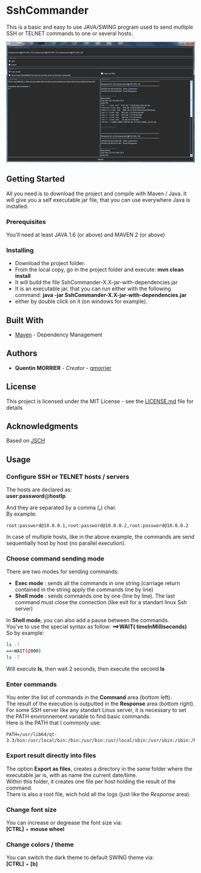 
# SshCommander

This is a basic and easy to use JAVA/SWING program used to send mutliple SSH or TELNET commands to one or several hosts.  

![Preview1](./HMI_SshCommander.png)

## Getting Started

All you need is to download the project and compile with Maven / Java.
It will give you a self executable jar file, that you can use everywhere Java is installed.

### Prerequisites

You'll need at least JAVA 1.6 (or above) and MAVEN 2 (or above)

### Installing

* Download the project folder.
* From the local copy, go in the project folder and execute:
**mvn clean install**
* It will build the file SshCommander-X.X-jar-with-dependencies.jar
* It is an executable jar, that you can run either with the following command:
**java -jar SshCommander-X.X-jar-with-dependencies.jar**
* either by double click on it (on windows for example).


## Built With

* [Maven](https://maven.apache.org/) - Dependency Management


## Authors

* **Quentin MORRIER** - *Creator* - [qmorrier](https://github.com/qmorrier)


## License

This project is licensed under the MIT License - see the [LICENSE.md](LICENSE.md) file for details

## Acknowledgments

Based on [JSCH](http://www.jcraft.com/jsch/)


## Usage

### Configure SSH or TELNET hosts / servers
The hosts are declared as:  
**user**:**password**@**hostIp**

And they are separated by a comma (**,**) char.  
By example:  
```
root:password@10.0.0.1,root:password@10.0.0.2,root:password@10.0.0.2  
```
In case of multiple hosts, like in the above example, the commands are send sequentially host by host (no parallel execution).

### Choose command sending mode
There are two modes for sending commands:

* **Exec mode** : sends all the commands in one string (carriage return contained in the string apply the commands line by line)
* **Shell mode** : sends commands one by one (line by line). The last command must close the connection (like exit for a standart linux Ssh server)

In **Shell mode**, you can also add a pause between the commands.  
You've to use the special syntax as follow:
**==>WAIT( timeInMilliseconds)**  
So by example:
```bash
ls -l
==>WAIT(2000)
ls -l
```
Will execute **ls**, then wait 2 seconds, then execute the second **ls**

### Enter commands
You enter the list of commands in the **Command** area (bottom left).  
The result of the execution is outputted in the **Response** area (bottom right).  
For some SSH server like any standart Linux server, it is necessary to set the PATH environnement variable to find basic commands.  
Here is the PATH that I commonly use:
```
PATH=/usr/lib64/qt-3.3/bin:/usr/local/bin:/bin:/usr/bin:/usr/local/sbin:/usr/sbin:/sbin:/home/administrator/bin
```

### Export result directly into files
The option **Export as files**, creates a directory in the same folder where the executable jar is, with as name the current date/time.  
Within this folder, it creates one file per host holding the result of the command.  
There is also a root file, wich hold all the logs (just like the *Response* area).  

### Change font size
You can increase or degrease the font size via:  
**[CTRL]** + **mouse wheel**

### Change colors / theme
You can switch the dark theme to default SWING theme via:  
**[CTRL]** + **[b]**




